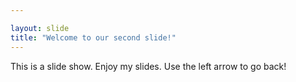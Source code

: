 ```yaml
---

layout: slide
title: "Welcome to our second slide!"
---
```


This is a slide show. Enjoy my slides.
Use the left arrow to go back!